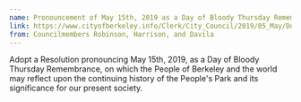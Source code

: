 ```yaml
---
name: Pronouncement of May 15th, 2019 as a Day of Bloody Thursday Remembrance and Commemoration of People’s Park
link: https://www.cityofberkeley.info/Clerk/City_Council/2019/05_May/Documents/2019-05-14_Item_40_Pronouncement_of_May_15th,_2019.aspx
from: Councilmembers Robinson, Harrison, and Davila
---
```


Adopt a Resolution pronouncing May 15th, 2019, as a Day of Bloody Thursday Remembrance, on which the People of Berkeley and the world may reflect upon the continuing history of the People's Park and its significance for our present society. 

